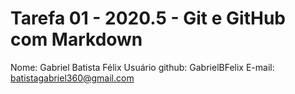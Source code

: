 # Tarefa 01 - 2020.5 - Git e GitHub com Markdown

Nome: Gabriel Batista Félix
Usuário github: GabrielBFelix
E-mail: batistagabriel360@gmail.com
